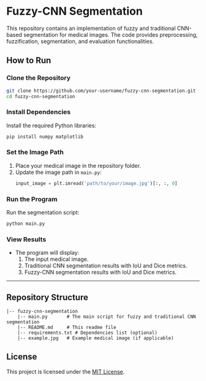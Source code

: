 # Fuzzy-CNN Segmentation

This repository contains an implementation of fuzzy and traditional CNN-based segmentation for medical images. The code provides preprocessing, fuzzification, segmentation, and evaluation functionalities.

## How to Run

### Clone the Repository
```bash
git clone https://github.com/your-username/fuzzy-cnn-segmentation.git
cd fuzzy-cnn-segmentation
```

### Install Dependencies
Install the required Python libraries:
```bash
pip install numpy matplotlib
```

### Set the Image Path
1. Place your medical image in the repository folder.
2. Update the image path in `main.py`:
    ```python
    input_image = plt.imread('path/to/your/image.jpg')[:, :, 0]
    ```

### Run the Program
Run the segmentation script:
```bash
python main.py
```

### View Results
- The program will display:
  1. The input medical image.
  2. Traditional CNN segmentation results with IoU and Dice metrics.
  3. Fuzzy-CNN segmentation results with IoU and Dice metrics.

---

## Repository Structure
```
|-- fuzzy-cnn-segmentation
    |-- main.py       # The main script for fuzzy and traditional CNN segmentation
    |-- README.md     # This readme file
    |-- requirements.txt # Dependencies list (optional)
    |-- example.jpg   # Example medical image (if applicable)
```

## License
This project is licensed under the [MIT License](LICENSE).

